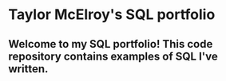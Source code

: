 # Taylor McElroy's SQL portfolio

## Welcome to my SQL portfolio! This code repository contains examples of SQL I've written.

